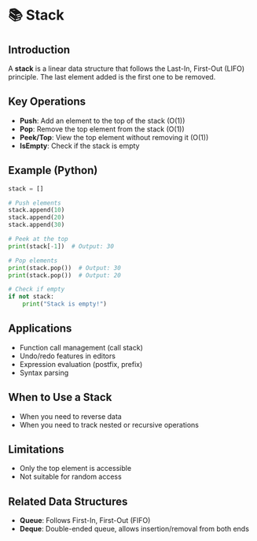 # 📚 Stack

## Introduction

A **stack** is a linear data structure that follows the Last-In, First-Out (LIFO) principle. The last element added is the first one to be removed.

## Key Operations
- **Push**: Add an element to the top of the stack (O(1))
- **Pop**: Remove the top element from the stack (O(1))
- **Peek/Top**: View the top element without removing it (O(1))
- **IsEmpty**: Check if the stack is empty

## Example (Python)

```python
stack = []

# Push elements
stack.append(10)
stack.append(20)
stack.append(30)

# Peek at the top
print(stack[-1])  # Output: 30

# Pop elements
print(stack.pop())  # Output: 30
print(stack.pop())  # Output: 20

# Check if empty
if not stack:
    print("Stack is empty!")
```

## Applications
- Function call management (call stack)
- Undo/redo features in editors
- Expression evaluation (postfix, prefix)
- Syntax parsing

## When to Use a Stack
- When you need to reverse data
- When you need to track nested or recursive operations

## Limitations
- Only the top element is accessible
- Not suitable for random access

## Related Data Structures
- **Queue**: Follows First-In, First-Out (FIFO)
- **Deque**: Double-ended queue, allows insertion/removal from both ends 